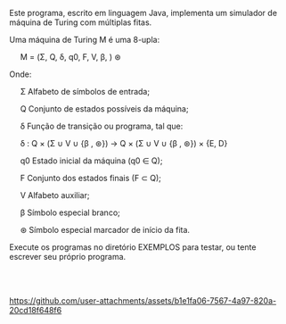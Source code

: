 Este programa, escrito em linguagem Java, implementa um simulador de máquina de Turing com múltiplas fitas.

Uma máquina de Turing M é uma 8-upla:

&nbsp;&nbsp;&nbsp;&nbsp; M = (Σ, Q, δ, q0, F, V, β, ) ⊛

Onde:

&nbsp;&nbsp;&nbsp;&nbsp; Σ Alfabeto de símbolos de entrada;

&nbsp;&nbsp;&nbsp;&nbsp; Q Conjunto de estados possíveis da máquina;
  
&nbsp;&nbsp;&nbsp;&nbsp; δ Função de transição ou programa, tal que:
  
&nbsp;&nbsp;&nbsp;&nbsp; δ : Q × (Σ ∪ V ∪ {β , ⊛}) → Q × (Σ ∪ V ∪ {β , ⊛}) × {E, D}
  
&nbsp;&nbsp;&nbsp;&nbsp; q0 Estado inicial da máquina (q0 ∈ Q);
  
&nbsp;&nbsp;&nbsp;&nbsp; F Conjunto dos estados finais (F ⊂ Q);
  
&nbsp;&nbsp;&nbsp;&nbsp; V Alfabeto auxiliar;
  
&nbsp;&nbsp;&nbsp;&nbsp; β Símbolo especial branco;
  
&nbsp;&nbsp;&nbsp;&nbsp; ⊛ Símbolo especial marcador de início da fita.

Execute os programas no diretório EXEMPLOS para testar, ou tente escrever seu próprio programa.

<br><br>

https://github.com/user-attachments/assets/b1e1fa06-7567-4a97-820a-20cd18f648f6

